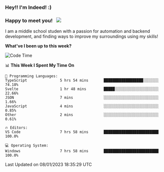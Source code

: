 ### Hey!! I'm Indeed! :) 

### Happy to meet you! &nbsp; ![](https://visitor-badge.glitch.me/badge?page_id=Indeedornot.Indeedornot)

I am a middle school studen with a passion for automation and backend development, and finding ways to improve my surroundings using my skills!

**What've I been up to this week?** 

<!--START_SECTION:waka-->
![Code Time](http://img.shields.io/badge/Code%20Time-831%20hrs%202%20mins-blue)

📊 **This Week I Spent My Time On** 

```text
💬 Programming Languages: 
TypeScript               5 hrs 54 mins       ██████████████████░░░░░░░   74.18% 
Svelte                   1 hr 48 mins        █████░░░░░░░░░░░░░░░░░░░░   22.66% 
JSON                     7 mins              ░░░░░░░░░░░░░░░░░░░░░░░░░   1.66% 
JavaScript               4 mins              ░░░░░░░░░░░░░░░░░░░░░░░░░   0.85% 
Other                    2 mins              ░░░░░░░░░░░░░░░░░░░░░░░░░   0.61%

🔥 Editors: 
VS Code                  7 hrs 58 mins       █████████████████████████   100.0%

💻 Operating System: 
Windows                  7 hrs 58 mins       █████████████████████████   100.0%

```


 Last Updated on 08/01/2023 18:35:29 UTC
<!--END_SECTION:waka-->

